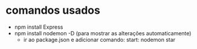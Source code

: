 # comandos usados

- npm install Express
- npm install nodemon -D (para mostrar as alterações automaticamente)
    - ir ao package.json e adicionar comando: start: nodemon star
